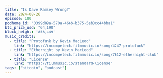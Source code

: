 ```yaml
---
title: "Is Dave Ramsey Wrong?"
date: 2024-08-26
episode: 180
podhome_id: "0399d09a-570a-466b-b375-5eb8cc44bba1"
btc_price_usd: "64,190"
block_height: "858,449"
music_credits:
  - title: "Protofunk by Kevin MacLeod"
    link: "https://incompetech.filmmusic.io/song/4247-protofunk"
  - title: "Ethernight by Kevin MacLeod"
    link: "https://incompetech.filmmusic.io/song/7612-ethernight-club"
  - title: "License"
    link: "https://filmmusic.io/standard-license"
tags: ["bitcoin", "podcast"]
---
```


